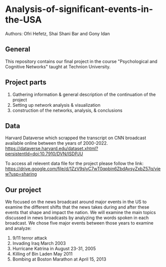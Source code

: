 # Analysis-of-significant-events-in-the-USA

Authors: Ofri Hefetz, Shai Shani Bar and Gony Idan


## General
This repository contains our final project in the course "Psychological and Cognitive Networks" taught at Technion University.


## Project parts
1. Gathering information & general description of the continuation of the project
2. Setting up network analysis & visualization
3. construction of the networks,  analysis, & conclusions


## Data
Harvard Dataverse which scrapped the transcript on CNN broadcast available online between the years of 2000-2022.
https://dataverse.harvard.edu/dataset.xhtml?persistentId=doi:10.7910/DVN/ISDPJU 

To access all relevent data file for the project please follow the link:
https://drive.google.com/file/d/1ZzV9slyC7wT0qpbin6ZbdAvsyZxbZ57q/view?usp=sharing


## Our project 
We focused on the news broadcast around major events in the US to examine the different shifts that the news takes during and after these 
events that shape and impact the nation. We will examine the main topics discussed in news broadcasts by analyzing the words spoken in each broadcast.
We chose five major events between those years to examine and analyze:
1. 9/11 terror attack 
2. Invading Iraq March 2003 
3. Hurricane Katrina in August 23-31, 2005 
4. Killing of Bin Laden May 2011 
5. Bombing at Boston Marathon at April 15, 2013 



